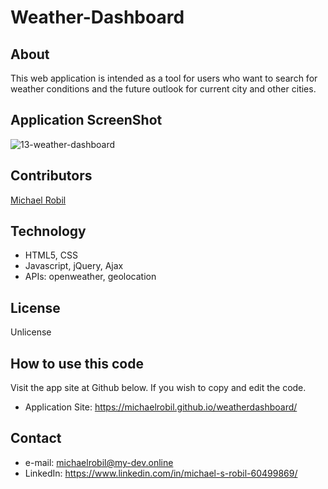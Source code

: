 # Weather-Dashboard

## About
This web application is intended as a tool for users who want to search for weather conditions and the future outlook for current city and other cities.

## Application ScreenShot
![13-weather-dashboard](https://user-images.githubusercontent.com/56613553/74095973-32846300-4abe-11ea-80fd-1a4c50ed1dde.png)

## Contributors
[Michael Robil](https://github.com/michaelrobil)

## Technology
- HTML5, CSS
- Javascript, jQuery, Ajax
- APIs: openweather, geolocation

## License
Unlicense

## How to use this code
Visit the app site at Github below. If you wish to copy and edit the code.
- Application Site: https://michaelrobil.github.io/weatherdashboard/

## Contact

- e-mail: michaelrobil@my-dev.online
- LinkedIn: https://www.linkedin.com/in/michael-s-robil-60499869/


